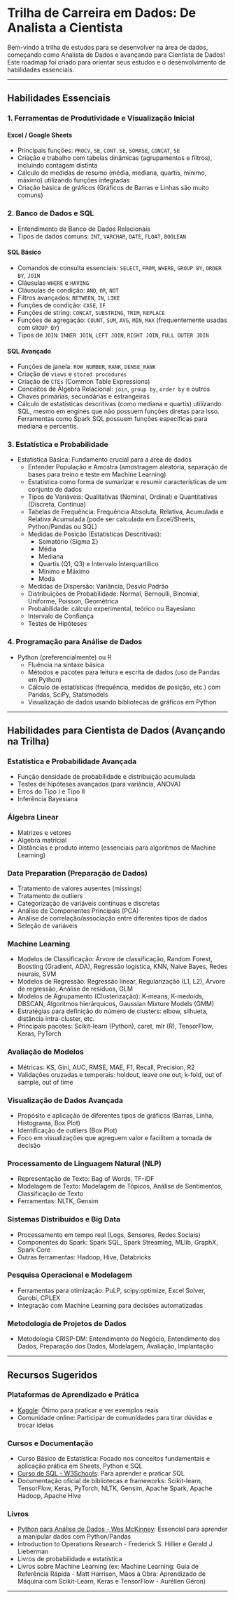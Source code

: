 # Trilha de Carreira em Dados: De Analista a Cientista

Bem-vindo à trilha de estudos para se desenvolver na área de dados, começando como Analista de Dados e avançando para Cientista de Dados! Este roadmap foi criado para orientar seus estudos e o desenvolvimento de habilidades essenciais.

---

## Habilidades Essenciais

### 1. Ferramentas de Produtividade e Visualização Inicial

#### Excel / Google Sheets
- Principais funções: `PROCV`, `SE`, `CONT.SE`, `SOMASE`, `CONCAT`, `SE`
- Criação e trabalho com tabelas dinâmicas (agrupamentos e filtros), incluindo contagem distinta
- Cálculo de medidas de resumo (média, mediana, quartis, mínimo, máximo) utilizando funções integradas
- Criação básica de gráficos (Gráficos de Barras e Linhas são muito comuns)

### 2. Banco de Dados e SQL

- Entendimento de Banco de Dados Relacionais
- Tipos de dados comuns: `INT`, `VARCHAR`, `DATE`, `FLOAT`, `BOOLEAN`

#### SQL Básico
- Comandos de consulta essenciais: `SELECT`, `FROM`, `WHERE`, `GROUP BY`, `ORDER BY`, `JOIN`
- Cláusulas `WHERE` e `HAVING`
- Cláusulas de condição: `AND`, `OR`, `NOT`
- Filtros avançados: `BETWEEN`, `IN`, `LIKE`
- Funções de condição: `CASE`, `IF`
- Funções de string: `CONCAT`, `SUBSTRING`, `TRIM`, `REPLACE`
- Funções de agregação: `COUNT`, `SUM`, `AVG`, `MIN`, `MAX` (frequentemente usadas com `GROUP BY`)
- Tipos de `JOIN`: `INNER JOIN`, `LEFT JOIN`, `RIGHT JOIN`, `FULL OUTER JOIN`

#### SQL Avançado
- Funções de janela: `ROW_NUMBER`, `RANK`, `DENSE_RANK`
- Criação de `views` e `stored procedures`
- Criação de `CTEs` (Common Table Expressions)
- Conceitos de Álgebra Relacional: `join`, `group by`, `order by` e outros
- Chaves primárias, secundárias e estrangeiras
- Cálculo de estatísticas descritivas (como mediana e quartis) utilizando SQL, mesmo em engines que não possuem funções diretas para isso. Ferramentas como Spark SQL possuem funções específicas para mediana e percentis.

### 3. Estatística e Probabilidade

- Estatística Básica: Fundamento crucial para a área de dados
  - Entender População e Amostra (amostragem aleatória, separação de bases para treino e teste em Machine Learning)
  - Estatística como forma de sumarizar e resumir características de um conjunto de dados
  - Tipos de Variáveis: Qualitativas (Nominal, Ordinal) e Quantitativas (Discreta, Contínua)
  - Tabelas de Frequência: Frequência Absoluta, Relativa, Acumulada e Relativa Acumulada (pode ser calculada em Excel/Sheets, Python/Pandas ou SQL)
  - Medidas de Posição (Estatísticas Descritivas):
    - Somatório (Sigma Σ)
    - Média
    - Mediana
    - Quartis (Q1, Q3) e Intervalo Interquartílico
    - Mínimo e Máximo
    - Moda
  - Medidas de Dispersão: Variância, Desvio Padrão
  - Distribuições de Probabilidade: Normal, Bernoulli, Binomial, Uniforme, Poisson, Geométrica
  - Probabilidade: cálculo experimental, teórico ou Bayesiano
  - Intervalo de Confiança
  - Testes de Hipóteses

### 4. Programação para Análise de Dados

- Python (preferencialmente) ou R
  - Fluência na sintaxe básica
  - Métodos e pacotes para leitura e escrita de dados (uso de Pandas em Python)
  - Cálculo de estatísticas (frequência, medidas de posição, etc.) com Pandas, SciPy, Statsmodels
  - Visualização de dados usando bibliotecas de gráficos em Python

---

## Habilidades para Cientista de Dados (Avançando na Trilha)

### Estatística e Probabilidade Avançada
- Função densidade de probabilidade e distribuição acumulada
- Testes de hipóteses avançados (para variância, ANOVA)
- Erros do Tipo I e Tipo II
- Inferência Bayesiana

### Álgebra Linear
- Matrizes e vetores
- Álgebra matricial
- Distâncias e produto interno (essenciais para algoritmos de Machine Learning)

### Data Preparation (Preparação de Dados)
- Tratamento de valores ausentes (missings)
- Tratamento de outliers
- Categorização de variáveis contínuas e discretas
- Análise de Componentes Principais (PCA)
- Análise de correlação/associação entre diferentes tipos de dados
- Seleção de variáveis

### Machine Learning
- Modelos de Classificação: Árvore de classificação, Random Forest, Boosting (Gradient, ADA), Regressão logística, KNN, Naive Bayes, Redes neurais, SVM
- Modelos de Regressão: Regressão linear, Regularização (L1, L2), Árvore de regressão, Análise de resíduos, GLM
- Modelos de Agrupamento (Clusterização): K-means, K-medoids, DBSCAN, Algoritmos hierárquicos, Gaussian Mixture Models (GMM)
- Estratégias para definição do número de clusters: elbow, silhueta, distância intra-cluster, etc.
- Principais pacotes: Scikit-learn (Python), caret, mlr (R), TensorFlow, Keras, PyTorch

### Avaliação de Modelos
- Métricas: KS, Gini, AUC, RMSE, MAE, F1, Recall, Precision, R2
- Validações cruzadas e temporais: holdout, leave one out, k-fold, out of sample, out of time

### Visualização de Dados Avançada
- Propósito e aplicação de diferentes tipos de gráficos (Barras, Linha, Histograma, Box Plot)
- Identificação de outliers (Box Plot)
- Foco em visualizações que agreguem valor e facilitem a tomada de decisão

### Processamento de Linguagem Natural (NLP)
- Representação de Texto: Bag of Words, TF-IDF
- Modelagem de Texto: Modelagem de Tópicos, Análise de Sentimentos, Classificação de Texto
- Ferramentas: NLTK, Gensim

### Sistemas Distribuídos e Big Data
- Processamento em tempo real (Logs, Sensores, Redes Sociais)
- Componentes do Spark: Spark SQL, Spark Streaming, MLlib, GraphX, Spark Core
- Outras ferramentas: Hadoop, Hive, Databricks

### Pesquisa Operacional e Modelagem
- Ferramentas para otimização: PuLP, scipy.optimize, Excel Solver, Gurobi, CPLEX
- Integração com Machine Learning para decisões automatizadas

### Metodologia de Projetos de Dados
- Metodologia CRISP-DM: Entendimento do Negócio, Entendimento dos Dados, Preparação dos Dados, Modelagem, Avaliação, Implantação

---

## Recursos Sugeridos

### Plataformas de Aprendizado e Prática
- [Kaggle](https://www.kaggle.com/): Ótimo para praticar e ver exemplos reais
- Comunidade online: Participar de comunidades para tirar dúvidas e trocar ideias

### Cursos e Documentação
- Curso Básico de Estatística: Focado nos conceitos fundamentais e aplicação prática em Sheets, Python e SQL
- [Curso de SQL - W3Schools](https://www.w3schools.com/sql/): Para aprender e praticar SQL
- Documentação oficial de bibliotecas e frameworks: Scikit-learn, TensorFlow, Keras, PyTorch, NLTK, Gensim, Apache Spark, Apache Hadoop, Apache Hive

### Livros
- [Python para Análise de Dados - Wes McKinney](https://wesmckinney.com/book/): Essencial para aprender a manipular dados com Python/Pandas
- Introduction to Operations Research - Frederick S. Hillier e Gerald J. Lieberman
- Livros de probabilidade e estatística
- Livros sobre Machine Learning (ex: Machine Learning: Guia de Referência Rápida - Matt Harrison, Mãos à Obra: Aprendizado de Máquina com Scikit-Learn, Keras e TensorFlow - Aurélien Géron)

---